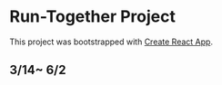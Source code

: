 # Run-Together Project
This project was bootstrapped with [Create React App](https://github.com/facebook/create-react-app).

## 3/14~ 6/2


